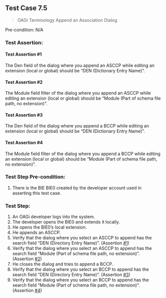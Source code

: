 ## Test Case 7.5

> OAGi Terminology Append an Association Dialog

Pre-condition: N/A

### Test Assertion:

#### Test Assertion #1
The Den field of the dialog where you append an ASCCP while editing an extension (local or global) should be “DEN (Dictionary Entry Name)”.

#### Test Assertion #2
The Module field filter of the dialog where you append an ASCCP while editing an extension (local or global) should be “Module (Part of schema file path, no extension)”.

#### Test Assertion #3
The Den field of the dialog where you append a BCCP while editing an extension (local or global) should be “DEN (Dictionary Entry Name)”.

#### Test Assertion #4
The Module field filter of the dialog where you append a BCCP while editing an extension (local or global) should be “Module (Part of schema file path, no extension)”.

### Test Step Pre-condition:

1. There is the BIE BIE0 created by the developer account used in asserting this test case.

### Test Step:

1. An OAGi developer logs into the system.
2. The developer opens the BIE0 and extends it locally.
3. He opens the BIE0’s local extension.
4. He appends an ASCCP.
5. Verify that the dialog where you select an ASCCP to append has the search field “DEN (Directory Entry Name)”. (Assertion [#1](#test-assertion-1))
6. Verify that the dialog where you select an ASCCP to append has the search field “Module (Part of schema file path, no extension)”. (Assertion [#2](#test-assertion-2))
7. He closes the dialog and tries to append a BCCP.
8. Verify that the dialog where you select an BCCP to append has the search field “DEN (Directory Entry Name)”. (Assertion [#3](#test-assertion-3))
9. Verify that the dialog where you select an BCCP to append has the search field “Module (Part of schema file path, no extension)”. (Assertion [#4](#test-assertion-4))